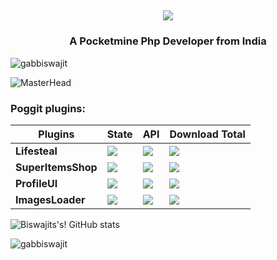 ## <p align="center"> <a href="https://github.com/DenverCoder1/readme-typing-svg"><img src="https://readme-typing-svg.herokuapp.com/?lines=Hey!+There,+biswajit+Here!;A+Self+Taught+PHP+Developer!;Founder+Of+EliteGames™️!"></a> </p>

<h3 align="center">A Pocketmine Php Developer from India</h3>

<p align="left"> <img src="https://komarev.com/ghpvc/?username=gabbiswajit&label=Profile%20views&color=0e75b6&style=flat" alt="gabbiswajit" /> </p>

![MasterHead](https://1.bp.blogspot.com/-7A4WynwLsMw/XbBpCXG8fHI/AAAAAAAAMt4/uOa1bpLskYgrwGbllhSu2SDj_Mig8SXJQCLcBGAsYHQ/s1600/2000_600px.gif)

### Poggit plugins:

| **Plugins** | **State** | **API** | **Download Total** |
| --- | --- | --- | --- |
| **Lifesteal** | [![](https://poggit.pmmp.io/shield.state/Lifesteal)](https://poggit.pmmp.io/p/Lifesteal) | [![](https://poggit.pmmp.io/shield.api/Lifesteal)](https://poggit.pmmp.io/p/Lifesteal) | [![](https://poggit.pmmp.io/shield.dl.total/Lifesteal)](https://poggit.pmmp.io/p/Lifesteal)
| **SuperItemsShop** | [![](https://poggit.pmmp.io/shield.state/SuperItemsShop)](https://poggit.pmmp.io/p/SuperItemsShop) | [![](https://poggit.pmmp.io/shield.api/SuperItemsShop)](https://poggit.pmmp.io/p/SuperItemsShop) | [![](https://poggit.pmmp.io/shield.dl.total/SuperItemsShop)](https://poggit.pmmp.io/p/SuperItemsShop)
| **ProfileUI** | [![](https://poggit.pmmp.io/shield.state/Profile-Ui)](https://poggit.pmmp.io/p/Profile-Ui) | [![](https://poggit.pmmp.io/shield.api/Profile-Ui)](https://poggit.pmmp.io/p/Profile-Ui) | [![](https://poggit.pmmp.io/shield.dl.total/Profile-Ui)](https://poggit.pmmp.io/p/Profile-Ui)
| **ImagesLoader** | [![](https://poggit.pmmp.io/shield.state/ImagesLoader)](https://poggit.pmmp.io/p/ImagesLoader) | [![](https://poggit.pmmp.io/shield.api/ImagesLoader)](https://poggit.pmmp.io/p/ImagesLoader) | [![](https://poggit.pmmp.io/shield.dl.total/ImagesLoader)](https://poggit.pmmp.io/p/ImagesLoader)

![Biswajits's! GitHub stats](https://github-readme-stats.vercel.app/api?username=gabbiswajit&show_icons=true&theme=radical)


<p><img align="center" src="https://github-readme-stats.vercel.app/api/top-langs?username=gabbiswajit&show_icons=true&locale=en&layout=compact" alt="gabbiswajit" /></p>

